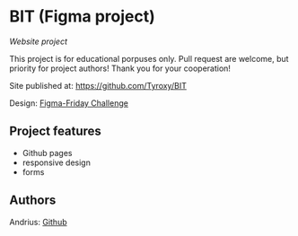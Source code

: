 # BIT (Figma project) 

_Website project_

This project is for educational porpuses only. Pull request are welcome, but priority for project authors! Thank you for your cooperation!

Site published at: https://github.com/Tyroxy/BIT

Design: [Figma-Friday Challenge](https://www.figma.com/file/uaVXnAQh9QxVsUD1RcQEbt/Friday-Challenge)

## Project features

-   Github pages
-   responsive design
-   forms

## Authors

Andrius: [Github](https://github.com/tyroxy)